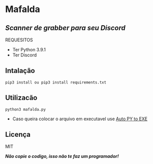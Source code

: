 # Mafalda  
## _Scanner de grabber para seu Discord_



REQUESITOS
- Ter Python 3.9.1
- Ter Discord

## Intalação

```
pip3 install ou pip3 install requirements.txt
```
## Utilizacão
```
python3 mafalda.py
```
* Caso queira colocar o arquivo em executavel use [Auto PY to EXE](https://github.com/brentvollebregt/auto-py-to-exe)


## Licença
MIT

***Não copie o codigo, isso não te faz um programador!***
